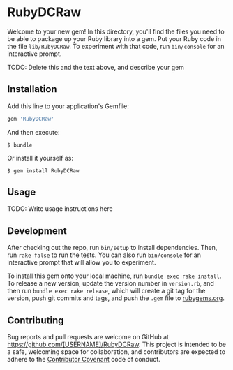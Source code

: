 # RubyDCRaw

Welcome to your new gem! In this directory, you'll find the files you need to be able to package up your Ruby library into a gem. Put your Ruby code in the file `lib/RubyDCRaw`. To experiment with that code, run `bin/console` for an interactive prompt.

TODO: Delete this and the text above, and describe your gem

## Installation

Add this line to your application's Gemfile:

```ruby
gem 'RubyDCRaw'
```

And then execute:

    $ bundle

Or install it yourself as:

    $ gem install RubyDCRaw

## Usage

TODO: Write usage instructions here

## Development

After checking out the repo, run `bin/setup` to install dependencies. Then, run `rake false` to run the tests. You can also run `bin/console` for an interactive prompt that will allow you to experiment.

To install this gem onto your local machine, run `bundle exec rake install`. To release a new version, update the version number in `version.rb`, and then run `bundle exec rake release`, which will create a git tag for the version, push git commits and tags, and push the `.gem` file to [rubygems.org](https://rubygems.org).

## Contributing

Bug reports and pull requests are welcome on GitHub at https://github.com/[USERNAME]/RubyDCRaw. This project is intended to be a safe, welcoming space for collaboration, and contributors are expected to adhere to the [Contributor Covenant](contributor-covenant.org) code of conduct.

